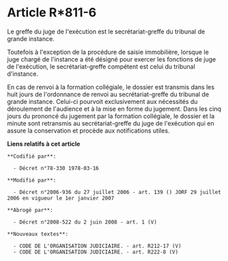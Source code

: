 # Article R*811-6

Le greffe du juge de l'exécution est le secrétariat-greffe du tribunal de grande instance.

Toutefois à l'exception de la procédure de saisie immobilière, lorsque le juge chargé de l'instance a été désigné pour
exercer les fonctions de juge de l'exécution, le secrétariat-greffe compétent est celui du tribunal d'instance.

En cas de renvoi à la formation collégiale, le dossier est transmis dans les huit jours de l'ordonnance de renvoi au
secrétariat-greffe du tribunal de grande instance. Celui-ci pourvoit exclusivement aux nécessités du déroulement de
l'audience et à la mise en forme du jugement. Dans les cinq jours du prononcé du jugement par la formation collégiale, le
dossier et la minute sont retransmis au secrétariat-greffe du juge de l'exécution qui en assure la conservation et procède
aux notifications utiles.

**Liens relatifs à cet article**

	**Codifié par**:

	  - Décret n°78-330 1978-03-16

	**Modifié par**:

	  - Décret n°2006-936 du 27 juillet 2006 - art. 139 () JORF 29 juillet 2006 en vigueur le 1er janvier 2007

	**Abrogé par**:

	  - Décret n°2008-522 du 2 juin 2008 - art. 1 (V)

	**Nouveaux textes**:

	  - CODE DE L'ORGANISATION JUDICIAIRE. - art. R212-17 (V)
	  - CODE DE L'ORGANISATION JUDICIAIRE. - art. R222-8 (V)
